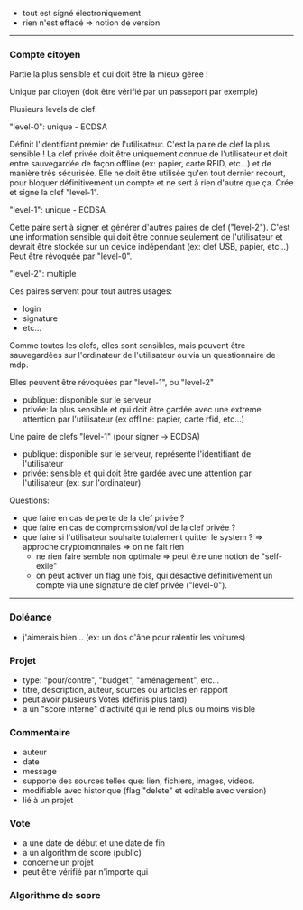 

- tout est signé électroniquement
- rien n'est effacé => notion de version

---

### Compte citoyen

Partie la plus sensible et qui doit être la mieux gérée !

Unique par citoyen (doit être vérifié par un passeport par exemple)

Plusieurs levels de clef:

"level-0": unique - ECDSA

Définit l'identifiant premier de l'utilisateur.
C'est la paire de clef la plus sensible !
La clef privée doit être uniquement connue de l'utilisateur et doit entre sauvegardée de façon offline
(ex: papier, carte RFID, etc...) et de manière très sécurisée.
Elle ne doit être utilisée qu'en tout dernier recourt, pour bloquer définitivement un compte et ne sert à rien d'autre que ça.
Crée et signe la clef "level-1".

"level-1": unique - ECDSA

Cette paire sert à signer et générer d'autres paires de clef ("level-2").
C'est une information sensible qui doit être connue seulement de l'utilisateur et devrait être stockée sur un device indépendant (ex: clef USB, papier, etc...)
Peut être révoquée par "level-0".

"level-2": multiple

Ces paires servent pour tout autres usages:

- login
- signature
- etc...

Comme toutes les clefs, elles sont sensibles, mais peuvent être sauvegardées sur l'ordinateur de l'utilisateur ou via un questionnaire de mdp.

Elles peuvent être révoquées par "level-1", ou "level-2"


- publique: disponible sur le serveur
- privée: la plus sensible et qui doit être gardée avec une extreme attention par l'utilisateur (ex offline: papier, carte rfid, etc...)

Une paire de clefs "level-1" (pour signer -> ECDSA)

- publique: disponible sur le serveur, représente l'identifiant de l'utilisateur
- privée: sensible et qui doit être gardée avec une attention par l'utilisateur (ex: sur l'ordinateur)


[//]: # (L'utilisateur peut créer plusieurs autres clefs signées par sa clef primaire.)

Questions:

- que faire en cas de perte de la clef privée ?
- que faire en cas de compromission/vol de la clef privée ?
- que faire si l'utilisateur souhaite totalement quitter le system ?
=> approche cryptomonnaies => on ne fait rien
  - ne rien faire semble non optimale
=> peut être une notion de "self-exile" 
  - on peut activer un flag une fois, qui désactive définitivement un compte via une signature de clef privée ("level-0").


---


### Doléance

- j'aimerais bien... (ex: un dos d'âne pour ralentir les voitures)


### Projet

- type: "pour/contre", "budget", "aménagement", etc...
- titre, description, auteur, sources ou articles en rapport
- peut avoir plusieurs Votes (définis plus tard)
- a un "score interne" d'activité qui le rend plus ou moins visible

### Commentaire

- auteur
- date
- message
- supporte des sources telles que: lien, fichiers, images, videos.
- modifiable avec historique (flag "delete" et editable avec version)
- lié à un projet

### Vote

- a une date de début et une date de fin
- a un algorithm de score (public)
- concerne un projet
- peut être vérifié par n'importe qui

### Algorithme de score
